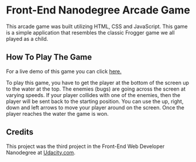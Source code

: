 # Front-End Nanodegree Arcade Game

This arcade game was built utilizing HTML, CSS and JavaScript. This game is a simple application that resembles the classic Frogger game we all played as a child.

## How To Play The Game
For a live demo of this game you can click [here.](http://www.designsbyregina.com/projects/arcadegame/index.html)

To play this game, you have to get the player at the bottom of the screen up to the water at the top. The enemies (bugs) are going across the screen at varying speeds. If your player collides with one of the enemies, then the player will be sent back to the starting position. You can use the up, right, down and left arrows to move your player around on the screen. Once the player reaches the water the game is won.

## Credits

This project was the third project in the Front-End Web Developer Nanodegree at [Udacity.com](https://www.udacity.com/). 
